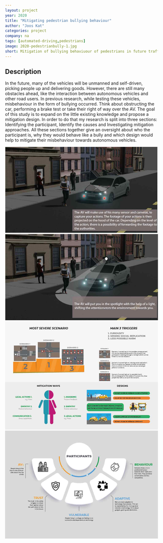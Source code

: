 ```yaml
---
layout: project
year: 2020
title: "Mitigating pedestrian bullying behaviour"
author: "Joos Kat"
categories: project
company: na
tags: [automated-driving,pedestrians]
image: 2020-pedestrianbully-1.jpg
short: Mitigation of bullying behaviuour of pedestrians in future traffic.
---
```


## Description
In the future, many of the vehicles will be unmanned and self-driven, picking people up and delivering goods. However, there are still many obstacles ahead, like the interaction between autonomous vehicles and other road users. In previous research, while testing these vehicles, misbehaviour in the form of bullying occurred. Think about obstructing the car, performing a brake test or take their right of way over the AV. The goal of this study is to expand on the little existing knowledge and propose a mitigation design. In order to do that my research is split into three sections: Identifying the participant, Identify the causes and Investigating mitigation approaches. All these sections together give an oversight about who the participant is, why they would behave like a bully and which design would help to mitigate their misbehaviour towards autonomous vehicles.

<div class="project-image">
  <img src="/assets/img/2020-pedestrianbully-2.jpg">
</div>
<div class="project-image">
  <img src="/assets/img/2020-pedestrianbully-3.jpg">
</div>
<div class="project-image">
  <img src="/assets/img/2020-pedestrianbully-4.jpg">
</div>
<div class="project-image">
  <img src="/assets/img/2020-pedestrianbully-5.jpg">
</div>